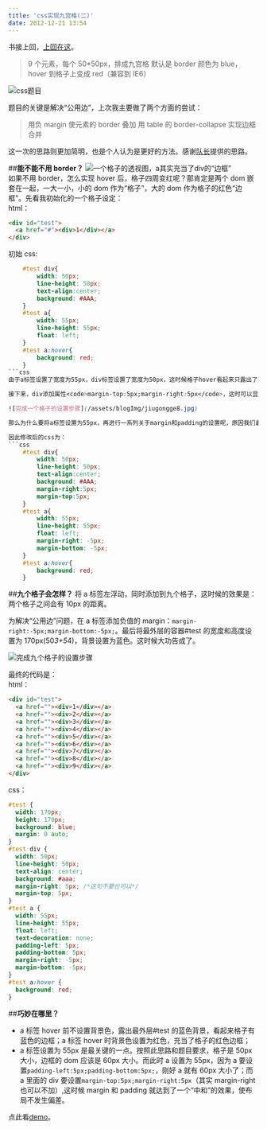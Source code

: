 ```yaml
---
title: 'css实现九宫格(二)'
date: 2012-12-21 13:54
---
```


书接上回，[上回在这](http://litten.github.com/2012/12/14/css-jiugongge/)。

> 9 个元素，每个 50\*50px，排成九宫格
> 默认是 border 颜色为 blue，hover 到格子上变成 red（兼容到 IE6）

![css题目](/assets/blogImg/jiugongge1.jpg)

题目的关键是解决“公用边”，上次我主要做了两个方面的尝试：

> 用负 margin 使元素的 border 叠加
> 用 table 的 border-collapse 实现边框合并

这一次的思路则更加简明，也是个人认为是更好的方法。感谢[队长](http://weibo.com/u/1666828424)提供的思路。

<!-- more -->

##**能不能不用 border？**
![一个格子的透视图，a其实充当了div的“边框”](/assets/blogImg/jiugongge10.jpg)  
如果不用 border，怎么实现 hover 后，格子四周变红呢？那肯定是两个 dom 嵌套在一起，一大一小，小的 dom 作为“格子”，大的 dom 作为格子的红色“边框”。先看我初始化的一个格子设定：  
html：

```html
<div id="test">
  <a href="#"><div>1</div></a>
</div>
```

初始 css:

````css
	#test div{
		width: 50px;
		line-height: 50px;
		text-align:center;
		background: #AAA;
	}
	#test a{
		width: 55px;
		line-height: 55px;
		float: left;
	}
	#test a:hover{
		background: red;
	}
```css
由于a标签设置了宽度为55px，div标签设置了宽度为50px，这时候格子hover看起来只露出了**右边**的5px红色部分。

接下来，div添加属性<code>margin-top:5px;margin-right:5px</code>，这时可以显示**上部**的5px边框。再接着，在div的容器，也就是a标签设置<code>padding-left:5px;padding-bottom:5px;</code>，使格子**左边框**和**下边框**都显示出来。

![完成一个格子的设置步骤](/assets/blogImg/jiugongge8.jpg)

那么为什么要将a标签设置为55px，再进行一系列关于margin和padding的设置呢，原因我们最后再说。

因此修改后的css为：
```css
	#test div{
		width: 50px;
		line-height: 50px;
		text-align:center;
		background: #AAA;
		margin-right:5px;
		margin-top:5px;
	}
	#test a{
		width: 55px;
		line-height: 55px;
		float: left;
		margin-right: -5px;
		margin-bottom: -5px;
	}
	#test a:hover{
		background: red;
	}
````

##**九个格子会怎样？**
将 a 标签左浮动，同时添加到九个格子，这时候的效果是：两个格子之间会有 10px 的距离。

为解决“公用边”问题，在 a 标签添加负值的 margin：<code>margin-right:-5px;margin-bottom:-5px;</code>。最后将最外层的容器#test 的宽度和高度设置为 170px(50*3+5*4)，背景设置为蓝色。这时候大功告成了。

![完成九个格子的设置步骤](/assets/blogImg/jiugongge9.jpg)

最终的代码是：  
html：

```html
<div id="test">
  <a href=""><div>1</div></a>
  <a href=""><div>2</div></a>
  <a href=""><div>3</div></a>
  <a href=""><div>4</div></a>
  <a href=""><div>5</div></a>
  <a href=""><div>6</div></a>
  <a href=""><div>7</div></a>
  <a href=""><div>8</div></a>
  <a href=""><div>9</div></a>
</div>
```

css：

```css
#test {
  width: 170px;
  height: 170px;
  background: blue;
  margin: 0 auto;
}
#test div {
  width: 50px;
  line-height: 50px;
  text-align: center;
  background: #aaa;
  margin-right: 5px; /*这句不要也可以*/
  margin-top: 5px;
}
#test a {
  width: 55px;
  line-height: 55px;
  float: left;
  text-decoration: none;
  padding-left: 5px;
  padding-bottom: 5px;
  margin-right: -5px;
  margin-bottom: -5px;
}
#test a:hover {
  background: red;
}
```

##**巧妙在哪里？**

- a 标签 hover 前不设置背景色，露出最外层#test 的蓝色背景，看起来格子有蓝色的边框；a 标签 hover 时背景色设置为红色，充当了格子的红色边框；
- a 标签设置为 55px 是最关键的一点。按照此思路和题目要求，格子是 50px 大小，边框的 dom 应该是 60px 大小。而此时 a 设置为 55px，因为 a 要设置<code>padding-left:5px;padding-bottom:5px;</code>，刚好 a 就有 60px 大小了；而 a 里面的 div 要设置<code>margin-top:5px;margin-right:5px</code>（其实 margin-right 也可以不加）,这时候 margin 和 padding 就达到了一个“中和”的效果，使布局不发生偏差。

点此看[demo](/assets/demo/jiugongge_demo2.html)。

